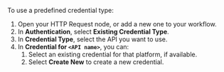 To use a predefined credential type:

1. Open your HTTP Request node, or add a new one to your workflow.
2. In **Authentication**, select **Existing Credential Type**.
3. In **Credential Type**, select the API you want to use. 
4. In **Credential for `<API name>`**, you can:
    1. Select an existing credential for that platform, if available.
    2. Select **Create New** to create a new credential.